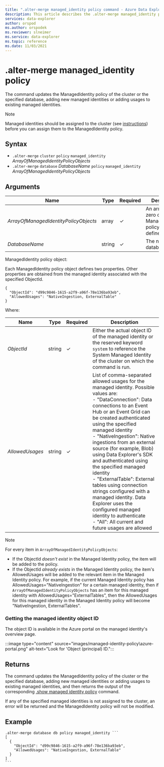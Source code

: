```yaml
---
title: ".alter-merge managed_identity policy command - Azure Data Explorer"
description: This article describes the .alter-merge managed_identity policy command in Azure Data Explorer.
services: data-explorer
author: orspod
ms.author: orspodek
ms.reviewer: slneimer
ms.service: data-explorer
ms.topic: reference
ms.date: 11/03/2021
---
```

# .alter-merge managed_identity policy

The command updates the ManagedIdentity policy of the cluster or the specified database, adding new managed identities or adding usages to existing managed identities.

> [!NOTE]
> Managed identities should be assigned to the cluster (see [instructions](../../managed-identities.md)) before you can assign them to the ManagedIdentity policy.

## Syntax

* `.alter-merge` `cluster` `policy` `managed_identity` *ArrayOfManagedIdentityPolicyObjects*
* `.alter-merge` `database` *DatabaseName* `policy` `managed_identity` *ArrayOfManagedIdentityPolicyObjects*

## Arguments

| Name | Type | Required | Description |
| -- | -- | -- | -- |
| *ArrayOfManagedIdentityPolicyObjects* | array | &check; | An array with zero or more ManagedIdentity policy objects defined. |
| *DatabaseName* | string | &check; | The name of the database. |

ManagedIdentity policy object:

Each ManagedIdentity policy object defines two properties. Other properties are obtained from the managed identity associated with the specified ObjectId.

~~~kusto
{
  "ObjectId": "d99c9846-1615-a2f9-a96f-78e136ba93eb",
  "AllowedUsages": "NativeIngestion, ExternalTable"
}
~~~

Where:

| Name | Type | Required | Description |
| -- | -- | -- | -- |
| *ObjectId* | string | &check; | Either the actual object ID of the managed identity or the reserved keyword `system` to reference the System Managed Identity of the cluster on which the command is run. |
| *AllowedUsages* | string | &check; | List of comma-separated allowed usages for the managed identity. Possible values are:<br />- "DataConnection": Data connections to an Event Hub or an Event Grid can be created authenticated using the specified managed identity<br />- "NativeIngestion": Native ingestions from an external source (for example, Blob) using Data Explorer's SDK and authenticated using the specified managed identity<br />- "ExternalTable": External tables using connection strings configured with a managed identity. Data Explorer uses the configured managed identity to authenticate<br />- "All": All current and future usages are allowed |

> [!NOTE]
>
> For every item in `ArrayOfManagedIdentityPolicyObjects`:
>
> * If the ObjectId *doesn't exist* in the Managed Identity policy, the item will be added to the policy.
> * If the ObjectId *already exists* in the Managed Identity policy, the item's AllowedUsages will be added to the relevant item in the Managed Identity policy. For example, if the current Managed Identity policy has AllowedUsages="NativeIngestion" for a certain managed identity, then if `ArrayOfManagedIdentityPolicyObjects` has an item for this managed identity with AllowedUsages="ExternalTables", then the AllowedUsages for this managed identity in the Managed Identity policy will become "NativeIngestion, ExternalTables".

### Getting the managed identity object ID

The object ID is available in the Azure portal on the managed identity's overview page.

:::image type="content" source="images/managed-identity-policy\azure-portal.png" alt-text="Look for 'Object (principal) ID.":::

## Returns

The command updates the ManagedIdentity policy of the cluster or the specified database, adding new managed identities or adding usages to existing managed identities, and then returns the output of the corresponding [.show managed identity policy](show-managed-identity-policy-command.md) command.

If any of the specified managed identities is not assigned to the cluster, an error will be returned and the ManagedIdentity policy will not be modified.

## Example

~~~kusto
.alter-merge database db policy managed_identity ```
[
  {
    "ObjectId": "d99c9846-1615-a2f9-a96f-78e136ba93eb",
    "AllowedUsages": "NativeIngestion, ExternalTable"
  }
]
```
~~~
